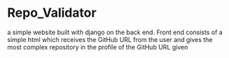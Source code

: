 # Repo_Validator
a simple website built with django on the back end. Front end consists of a simple html  which receives the GitHub URL from the user and gives the most complex repository in the profile of the GitHub URL given
